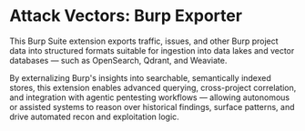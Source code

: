 # Attack Vectors: Burp Exporter

This Burp Suite extension exports traffic, issues, and other Burp project data into structured formats suitable for ingestion into data lakes and vector databases — such as OpenSearch, Qdrant, and Weaviate.

By externalizing Burp's insights into searchable, semantically indexed stores, this extension enables advanced querying, cross-project correlation, and integration with agentic pentesting workflows — allowing autonomous or assisted systems to reason over historical findings, surface patterns, and drive automated recon and exploitation logic.